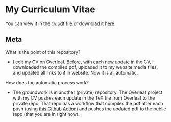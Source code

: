 # My Curriculum Vitae
You can view it in the [cv.pdf file](https://github.com/maria-a-gutierrez/public-cv/blob/main/cv.pdf) or download it [here](https://github.com/maria-a-gutierrez/public-cv/raw/main/cv.pdf).

## Meta
What is the point of this repository? 
- I edit my CV on Overleaf. Before, with each new update in the CV, I downloaded the compiled pdf, uploaded it to my website media files, and updated all links to it in website. Now it is all automatic.  

How does the automatic process work?  
- The groundwork is in another (private) repository. The Overleaf project with my CV pushes each update in the TeX file from Overleaf to the private repo. That repo has a workflow that compiles the pdf after each push (using [this Github Action](https://github.com/thomas-chauvet/latex2pdf-action)) and pushes the updated pdf to the public repo (that you are in right now). 
